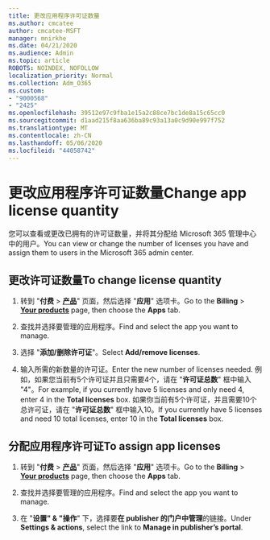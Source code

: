 ```yaml
---
title: 更改应用程序许可证数量
ms.author: cmcatee
author: cmcatee-MSFT
manager: mnirkhe
ms.date: 04/21/2020
ms.audience: Admin
ms.topic: article
ROBOTS: NOINDEX, NOFOLLOW
localization_priority: Normal
ms.collection: Adm_O365
ms.custom:
- "9000568"
- "2425"
ms.openlocfilehash: 39512e97c9fba1e15a2c88ce7bc1de8a15c65cc0
ms.sourcegitcommit: d1aad215f8aa636ba89c93a13a0c9d90e997f752
ms.translationtype: MT
ms.contentlocale: zh-CN
ms.lasthandoff: 05/06/2020
ms.locfileid: "44058742"
---
```

# <a name="change-app-license-quantity"></a><span data-ttu-id="e2e91-102">更改应用程序许可证数量</span><span class="sxs-lookup"><span data-stu-id="e2e91-102">Change app license quantity</span></span>

<span data-ttu-id="e2e91-103">您可以查看或更改已拥有的许可证数量，并将其分配给 Microsoft 365 管理中心中的用户。</span><span class="sxs-lookup"><span data-stu-id="e2e91-103">You can view or change the number of licenses you have and assign them to users in the Microsoft 365 admin center.</span></span> 

## <a name="to-change-license-quantity"></a><span data-ttu-id="e2e91-104">更改许可证数量</span><span class="sxs-lookup"><span data-stu-id="e2e91-104">To change license quantity</span></span>

1. <span data-ttu-id="e2e91-105">转到 "**付费** > **[产品](https://go.microsoft.com/fwlink/p/?linkid=842054)**" 页面，然后选择 "**应用**" 选项卡。</span><span class="sxs-lookup"><span data-stu-id="e2e91-105">Go to the **Billing** > **[Your products](https://go.microsoft.com/fwlink/p/?linkid=842054)** page, then choose the **Apps** tab.</span></span>

2. <span data-ttu-id="e2e91-106">查找并选择要管理的应用程序。</span><span class="sxs-lookup"><span data-stu-id="e2e91-106">Find and select the app you want to manage.</span></span>  

3. <span data-ttu-id="e2e91-107">选择 "**添加/删除许可证**"。</span><span class="sxs-lookup"><span data-stu-id="e2e91-107">Select **Add/remove licenses**.</span></span>

4. <span data-ttu-id="e2e91-108">输入所需的新数量的许可证。</span><span class="sxs-lookup"><span data-stu-id="e2e91-108">Enter the new number of licenses needed.</span></span> <span data-ttu-id="e2e91-109">例如，如果您当前有5个许可证并且只需要4个，请在 "**许可证总数**" 框中输入 "4"。</span><span class="sxs-lookup"><span data-stu-id="e2e91-109">For example, if you currently have 5 licenses and only need 4, enter 4 in the **Total licenses** box.</span></span> <span data-ttu-id="e2e91-110">如果你当前有5个许可证，并且需要10个总许可证，请在 "**许可证总数**" 框中输入10。</span><span class="sxs-lookup"><span data-stu-id="e2e91-110">If you currently have 5 licenses and need 10 total licenses, enter 10 in the **Total licenses** box.</span></span>

## <a name="to-assign-app-licenses"></a><span data-ttu-id="e2e91-111">分配应用程序许可证</span><span class="sxs-lookup"><span data-stu-id="e2e91-111">To assign app licenses</span></span>

1. <span data-ttu-id="e2e91-112">转到 "**付费** > **[产品](https://go.microsoft.com/fwlink/p/?linkid=842054)**" 页面，然后选择 "**应用**" 选项卡。</span><span class="sxs-lookup"><span data-stu-id="e2e91-112">Go to the **Billing** > **[Your products](https://go.microsoft.com/fwlink/p/?linkid=842054)** page, then choose the **Apps** tab.</span></span>

2. <span data-ttu-id="e2e91-113">查找并选择要管理的应用程序。</span><span class="sxs-lookup"><span data-stu-id="e2e91-113">Find and select the app you want to manage.</span></span>  

3. <span data-ttu-id="e2e91-114">在 "**设置" & "操作**" 下，选择要**在 publisher 的门户中管理**的链接。</span><span class="sxs-lookup"><span data-stu-id="e2e91-114">Under **Settings & actions**, select the link to **Manage in publisher’s portal**.</span></span>